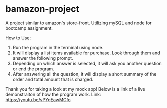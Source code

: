 # bamazon-project
A project similar to amazon's store-front. Utilizing mySQL and node for bootcamp assignment.

How to Use:
1. Run the program in the terminal using node.
2. It will display a list items available for purchase. Look through them and answer the following prompt.
3. Depending on which answer is selected, it will ask you another question or end the program.
4. After answering all the question, it will display a short summary of the order and total amount that is charged.

Thank you for taking a look at my mock app! Below is a link of a live demonstraiton of how the program work.
Link: https://youtu.be/vPYqEawMCfo
